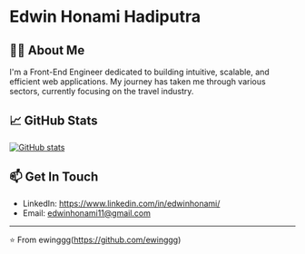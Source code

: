 # Edwin Honami Hadiputra

## 👨‍💻 About Me

I'm a Front-End Engineer dedicated to building intuitive, scalable, and efficient web applications. My journey has taken me through various sectors, currently focusing on the travel industry.

## 📈 GitHub Stats

[![GitHub stats](https://github-readme-stats.vercel.app/api?username=ewinggg&show_icons=true&theme=radical)](https://github.com/anuraghazra/github-readme-stats)

## 📫 Get In Touch

- LinkedIn: https://www.linkedin.com/in/edwinhonami/
- Email: edwinhonami11@gmail.com

---
⭐️ From ewinggg(https://github.com/ewinggg)
